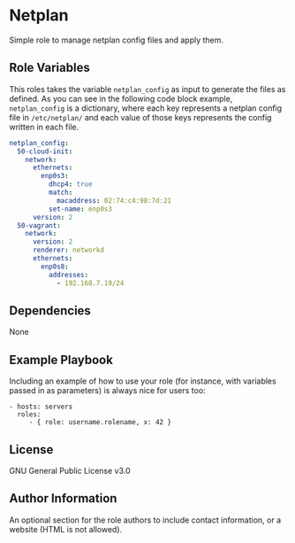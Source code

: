Netplan
=========

Simple role to manage netplan config files and apply them.


Role Variables
--------------

This roles takes the variable `netplan_config` as input to generate the files as defined. As you can see in the following code block example,
`netplan_config` is a dictionary, where each key represents a netplan config file in `/etc/netplan/` and each value of those keys represents the config written in each file.

```yaml
netplan_config:
  50-cloud-init:
    network:
      ethernets:
        enp0s3:
          dhcp4: true
          match:
            macaddress: 02:74:c4:98:7d:21
          set-name: enp0s3
      version: 2
  50-vagrant:
    network:
      version: 2
      renderer: networkd
      ethernets:
        enp0s8:
          addresses:
            - 192.168.7.19/24
```

Dependencies
------------

None

Example Playbook
----------------

Including an example of how to use your role (for instance, with variables passed in as parameters) is always nice for users too:

    - hosts: servers
      roles:
         - { role: username.rolename, x: 42 }

License
-------

GNU General Public License v3.0

Author Information
------------------

An optional section for the role authors to include contact information, or a website (HTML is not allowed).
